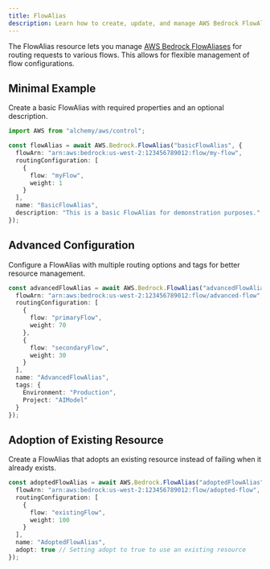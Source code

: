 ```yaml
---
title: FlowAlias
description: Learn how to create, update, and manage AWS Bedrock FlowAliases using Alchemy Cloud Control.
---
```



The FlowAlias resource lets you manage [AWS Bedrock FlowAliases](https://docs.aws.amazon.com/bedrock/latest/userguide/) for routing requests to various flows. This allows for flexible management of flow configurations.

## Minimal Example

Create a basic FlowAlias with required properties and an optional description.

```ts
import AWS from "alchemy/aws/control";

const flowAlias = await AWS.Bedrock.FlowAlias("basicFlowAlias", {
  flowArn: "arn:aws:bedrock:us-west-2:123456789012:flow/my-flow",
  routingConfiguration: [
    {
      flow: "myFlow",
      weight: 1
    }
  ],
  name: "BasicFlowAlias",
  description: "This is a basic FlowAlias for demonstration purposes."
});
```

## Advanced Configuration

Configure a FlowAlias with multiple routing options and tags for better resource management.

```ts
const advancedFlowAlias = await AWS.Bedrock.FlowAlias("advancedFlowAlias", {
  flowArn: "arn:aws:bedrock:us-west-2:123456789012:flow/advanced-flow",
  routingConfiguration: [
    {
      flow: "primaryFlow",
      weight: 70
    },
    {
      flow: "secondaryFlow",
      weight: 30
    }
  ],
  name: "AdvancedFlowAlias",
  tags: {
    Environment: "Production",
    Project: "AIModel"
  }
});
```

## Adoption of Existing Resource

Create a FlowAlias that adopts an existing resource instead of failing when it already exists.

```ts
const adoptedFlowAlias = await AWS.Bedrock.FlowAlias("adoptedFlowAlias", {
  flowArn: "arn:aws:bedrock:us-west-2:123456789012:flow/adopted-flow",
  routingConfiguration: [
    {
      flow: "existingFlow",
      weight: 100
    }
  ],
  name: "AdoptedFlowAlias",
  adopt: true // Setting adopt to true to use an existing resource
});
```
